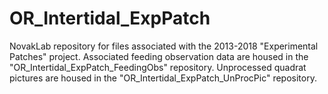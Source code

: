 # OR_Intertidal_ExpPatch
NovakLab repository for files associated with the 2013-2018 "Experimental Patches" project.
Associated feeding observation data are housed in the "OR_Intertidal_ExpPatch_FeedingObs" repository.
Unprocessed quadrat pictures are housed in the "OR_Intertidal_ExpPatch_UnProcPic" repository.
